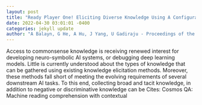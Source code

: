 ```yaml
--- 
layout: post 
title: "Ready Player One! Eliciting Diverse Knowledge Using A Configurable Game" 
date: 2022-04-30 03:01:01 -0400 
categories: jekyll update 
author: "A Balayn, G He, A Hu, J Yang, U Gadiraju - Proceedings of the ACM Web Conference , 2022" 
--- 
```

Access to commonsense knowledge is receiving renewed interest for developing neuro-symbolic AI systems, or debugging deep learning models. Little is currently understood about the types of knowledge that can be gathered using existing knowledge elicitation methods. Moreover, these methods fall short of meeting the evolving requirements of several downstream AI tasks. To this end, collecting broad and tacit knowledge, in addition to negative or discriminative knowledge can be Cites: Cosmos QA: Machine reading comprehension with contextual